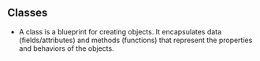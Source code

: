 ## Classes
- A class is a blueprint for creating objects. It encapsulates data (fields/attributes) and methods (functions) that represent the properties and behaviors of the objects.